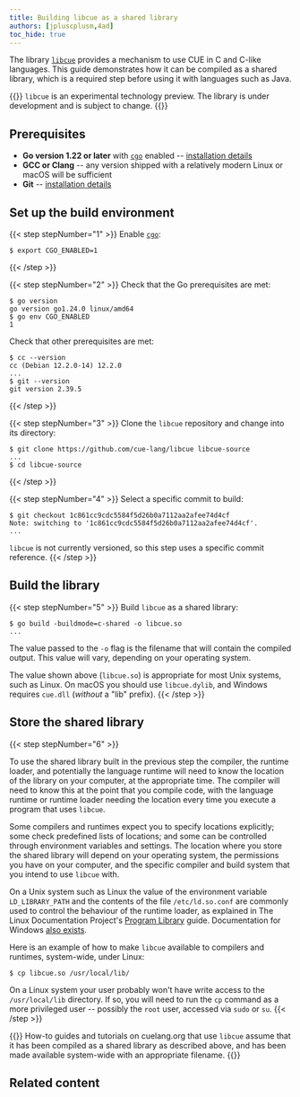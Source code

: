 ```yaml
---
title: Building libcue as a shared library
authors: [jpluscplusm,4ad]
toc_hide: true
---
```


The library [`libcue`](https://github.com/cue-lang/libcue) provides a mechanism
to use CUE in C and C-like languages. This guide demonstrates how it can be
compiled as a shared library, which is a required step before using it with
languages such as Java.

{{<info>}}
`libcue` is an experimental technology preview.
The library is under development and is subject to change.
{{</info>}}

<!--more-->

## Prerequisites

- **Go version 1.22 or later** with [`cgo`](https://pkg.go.dev/cmd/cgo) enabled
  -- [installation details](https://go.dev/doc/install)
- **GCC or Clang** -- any version shipped with a relatively modern Linux or macOS will be sufficient
- **Git** -- [installation details](https://git-scm.com/downloads)

## Set up the build environment

{{< step stepNumber="1" >}}
Enable [`cgo`](https://pkg.go.dev/cmd/cgo):

```text { title="TERMINAL" type="terminal" codeToCopy="ZXhwb3J0IENHT19FTkFCTEVEPTE=" }
$ export CGO_ENABLED=1
```
{{< /step >}}

{{< step stepNumber="2" >}}
Check that the Go prerequisites are met:

```text { title="TERMINAL" type="terminal" codeToCopy="Z28gdmVyc2lvbgpnbyBlbnYgQ0dPX0VOQUJMRUQ=" }
$ go version
go version go1.24.0 linux/amd64
$ go env CGO_ENABLED
1
```

Check that other prerequisites are met:

```text { title="TERMINAL" type="terminal" codeToCopy="Y2MgLS12ZXJzaW9uCmdpdCAtLXZlcnNpb24=" }
$ cc --version
cc (Debian 12.2.0-14) 12.2.0
...
$ git --version
git version 2.39.5
```
{{< /step >}}

{{< step stepNumber="3" >}}
Clone the `libcue` repository and change into its directory:

<!-- TODO(jcm): is the canonical upstream github or gerrithub? -->
```text { title="TERMINAL" type="terminal" codeToCopy="Z2l0IGNsb25lIGh0dHBzOi8vZ2l0aHViLmNvbS9jdWUtbGFuZy9saWJjdWUgbGliY3VlLXNvdXJjZQpjZCBsaWJjdWUtc291cmNl" }
$ git clone https://github.com/cue-lang/libcue libcue-source
...
$ cd libcue-source
```
{{< /step >}}

{{< step stepNumber="4" >}}
Select a specific commit to build:

```text { title="TERMINAL" type="terminal" codeToCopy="Z2l0IGNoZWNrb3V0IDFjODYxY2M5Y2RjNTU4NGY1ZDI2YjBhNzExMmFhMmFmZWU3NGQ0Y2Y=" }
$ git checkout 1c861cc9cdc5584f5d26b0a7112aa2afee74d4cf
Note: switching to '1c861cc9cdc5584f5d26b0a7112aa2afee74d4cf'.
...
```
<!-- TODO(jcm): derive this commit id from the id stored in site.cue -->

`libcue` is not currently versioned, so this step uses a specific commit reference.
{{< /step >}}

## Build the library

{{< step stepNumber="5" >}}
Build `libcue` as a shared library:

```text { title="TERMINAL" type="terminal" codeToCopy="Z28gYnVpbGQgLWJ1aWxkbW9kZT1jLXNoYXJlZCAtbyBsaWJjdWUuc28=" }
$ go build -buildmode=c-shared -o libcue.so
...
```

The value passed to the `-o` flag is the filename that will contain the compiled output.
This value will vary, depending on your operating system.

The value shown above (`libcue.so`) is appropriate for most Unix systems, such as Linux.
On macOS you should use `libcue.dylib`,
and Windows requires `cue.dll` (*without* a "lib" prefix).
{{< /step >}}

## Store the shared library

{{< step stepNumber="6" >}}

To use the shared library built in the previous step the compiler, the runtime
loader, and potentially the language runtime will need to know the location of
the library on your computer, at the appropriate time. The compiler will need
to know this at the point that you compile code, with the language runtime or
runtime loader needing the location every time you execute a program that uses
`libcue`.

Some compilers and runtimes expect you to specify locations explicitly; some
check predefined lists of locations; and some can be controlled through
environment variables and settings. The location where you store the shared
library will depend on your operating system, the permissions you have on your
computer, and the specific compiler and build system that you intend to use
`libcue` with.

On a Unix system such as Linux
the value of the environment variable `LD_LIBRARY_PATH`
and the contents of the file `/etc/ld.so.conf`
are commonly used to control the behaviour of the runtime loader,
as explained in The Linux Documentation Project's
[Program Library](https://tldp.org/HOWTO/Program-Library-HOWTO/shared-libraries.html)
guide. Documentation for Windows
[also exists](https://learn.microsoft.com/en-us/windows/win32/dlls/dynamic-link-library-search-order?redirectedfrom=MSDN#search_order_for_desktop_applications).

Here is an example of how to make `libcue` available to compilers and runtimes,
system-wide, under Linux:

```text { title="TERMINAL" type="terminal" codeToCopy="Y3AgbGliY3VlLnNvIC91c3IvbG9jYWwvbGliLw==" }
$ cp libcue.so /usr/local/lib/
```

On a Linux system your user probably won't have write access to the
`/usr/local/lib` directory. If so, you will need to run the `cp` command as a
more privileged user -- possibly the `root` user, accessed via `sudo` or `su`.
{{< /step >}}

{{<info>}}
How-to guides and tutorials on cuelang.org that use `libcue` assume that it has
been compiled as a shared library as described above, and has been made
available system-wide with an appropriate filename.
{{</info>}}

<!-- TODO(jcm): add a test use of the lib. Something utterly trivial and C-based? -->

## Related content
